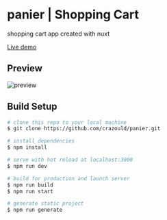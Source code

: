 # panier | Shopping Cart
shopping cart app created with nuxt

[Live demo](https://panier-seven.vercel.app/)

## Preview
![preview](https://user-images.githubusercontent.com/53102589/197095999-9ee55b5c-5c06-412c-bfc5-59cd4b6d3ede.gif)

## Build Setup

```bash
# clone this repo to your local machine
$ git clone https://github.com/crazould/panier.git

# install dependencies
$ npm install

# serve with hot reload at localhost:3000
$ npm run dev

# build for production and launch server
$ npm run build
$ npm run start

# generate static project
$ npm run generate
```
